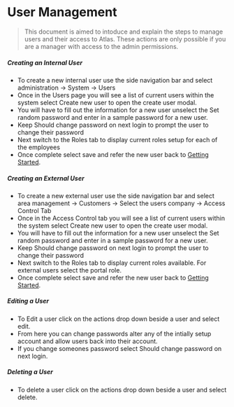 # User Management

> This document is aimed to intoduce and explain the steps to manage users and their access to Atlas. These actions are only possible if you are a manager with access to the admin permissions.


##### Creating an Internal User
- To create a new internal user use the side navigation bar and select administration -> System -> Users
- Once in the Users page you will see a list of current users within the system select Create new user to open the create user modal.
- You will have to fill out the information for a new user unselect the Set random password and enter in a sample password for a new user.
- Keep Should change password on next login to prompt the user to change their password
- Next switch to the Roles tab to display current roles setup for each of the employees
- Once complete select save and refer the new user back to [Getting Started](../../Tutorials/Getting-Started.md).

##### Creating an External User
- To create a new external user use the side navigation bar and select area management -> Customers -> Select the users company -> Access Control Tab
- Once in the Access Control tab you will see a list of current users within the system select Create new user to open the create user modal.
- You will have to fill out the information for a new user unselect the Set random password and enter in a sample password for a new user.
- Keep Should change password on next login to prompt the user to change their password
- Next switch to the Roles tab to display current roles available. For external users select the portal role.
- Once complete select save and refer the new user back to [Getting Started](../../Tutorials/Getting-Started.md).


##### Editing a User
- To Edit a user click on the actions drop down beside a user and select edit.
- From here you can change passwords alter any of the intially setup account and allow users back into their account.
- If you change someones password select Should change password on next login.

##### Deleting a User
- To delete a user click on the actions drop down beside a user and select delete.
